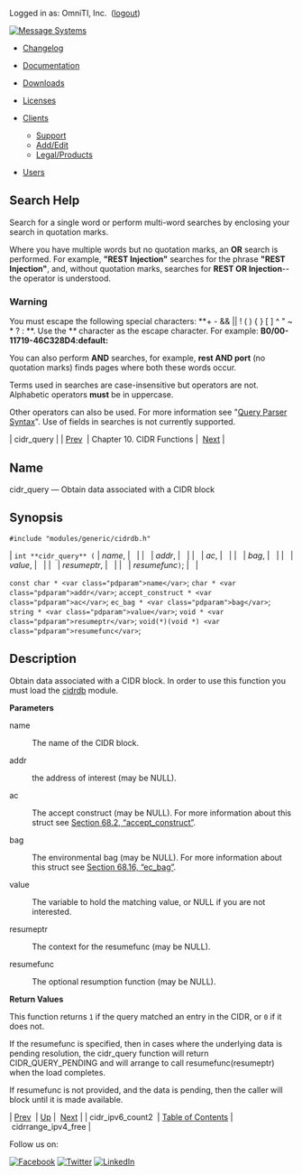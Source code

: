 Logged in as: OmniTI, Inc.  ([logout](https://support.messagesystems.com/logout.php))

[![Message Systems](https://support.messagesystems.com/images/ms-white205.png)](https://support.messagesystems.com/start.php) 

*   [Changelog](https://support.messagesystems.com/start.php?show=changelog)
*   [Documentation](https://support.messagesystems.com/docs/)
*   [Downloads](https://support.messagesystems.com/start.php)

*   [Licenses](https://support.messagesystems.com/license_summary.php)
*   <a href="">Clients</a>
    *   [Support](https://support.messagesystems.com/cs.php)
    *   [Add/Edit](https://support.messagesystems.com/edit_client.php)
    *   [Legal/Products](https://support.messagesystems.com/edit_products.php)
*   [Users](https://support.messagesystems.com/edit_customer.php)

## Search Help

Search for a single word or perform multi-word searches by enclosing your search in quotation marks.

Where you have multiple words but no quotation marks, an **OR** search is performed. For example, **"REST Injection"** searches for the phrase **"REST Injection"**, and, without quotation marks, searches for **REST OR Injection**--the operator is understood.

### Warning

You must escape the following special characters: **+ - && || ! ( ) { } [ ] ^ " ~ * ? : \**. Use the **\** character as the escape character. For example: **B0/00-11719-46C328D4\:default\:**

You can also perform **AND** searches, for example, **rest AND port** (no quotation marks) finds pages where both these words occur.

Terms used in searches are case-insensitive but operators are not. Alphabetic operators **must** be in uppercase.

Other operators can also be used. For more information see "[Query Parser Syntax](https://lucene.apache.org/core/old_versioned_docs/versions/3_0_0/queryparsersyntax.html)". Use of fields in searches is not currently supported.

| cidr_query |
| [Prev](apis.cidr_ipv6_count2.php)  | Chapter 10. CIDR Functions |  [Next](apis.cidrrange_ipv4_free.php) |

<a name="apis.cidr_query"></a>
## Name

cidr_query — Obtain data associated with a CIDR block

## Synopsis

`#include "modules/generic/cidrdb.h"`

| `int **cidr_query** (` | <var class="pdparam">name</var>, |   |
|   | <var class="pdparam">addr</var>, |   |
|   | <var class="pdparam">ac</var>, |   |
|   | <var class="pdparam">bag</var>, |   |
|   | <var class="pdparam">value</var>, |   |
|   | <var class="pdparam">resumeptr</var>, |   |
|   | <var class="pdparam">resumefunc</var>`)`; |   |

`const char * <var class="pdparam">name</var>`;
`char * <var class="pdparam">addr</var>`;
`accept_construct * <var class="pdparam">ac</var>`;
`ec_bag * <var class="pdparam">bag</var>`;
`string * <var class="pdparam">value</var>`;
`void * <var class="pdparam">resumeptr</var>`;
`void(*)(void *) <var class="pdparam">resumefunc</var>`;<a name="idp20776576"></a>
## Description

Obtain data associated with a CIDR block. In order to use this function you must load the [cidrdb](https://support.messagesystems.com/docs/web-ref/modules.cidrdb.php) module.

**Parameters**

<dl class="variablelist">

<dt>name</dt>

<dd>

The name of the CIDR block.

</dd>

<dt>addr</dt>

<dd>

the address of interest (may be NULL).

</dd>

<dt>ac</dt>

<dd>

The accept construct (may be NULL). For more information about this struct see [Section 68.2, “accept_construct”](structs.accept_construct.php "68.2. accept_construct").

</dd>

<dt>bag</dt>

<dd>

The environmental bag (may be NULL). For more information about this struct see [Section 68.16, “ec_bag”](structs.ec_bag.php "68.16. ec_bag").

</dd>

<dt>value</dt>

<dd>

The variable to hold the matching value, or NULL if you are not interested.

</dd>

<dt>resumeptr</dt>

<dd>

The context for the resumefunc (may be NULL).

</dd>

<dt>resumefunc</dt>

<dd>

The optional resumption function (may be NULL).

</dd>

</dl>

**Return Values**

This function returns `1` if the query matched an entry in the CIDR, or `0` if it does not.

If the resumefunc is specified, then in cases where the underlying data is pending resolution, the cidr_query function will return CIDR_QUERY_PENDING and will arrange to call resumefunc(resumeptr) when the load completes.

If resumefunc is not provided, and the data is pending, then the caller will block until it is made available.

| [Prev](apis.cidr_ipv6_count2.php)  | [Up](cidr.php) |  [Next](apis.cidrrange_ipv4_free.php) |
| cidr_ipv6_count2  | [Table of Contents](index.php) |  cidrrange_ipv4_free |

Follow us on:

[![Facebook](https://support.messagesystems.com/images/icon-facebook.png)](http://www.facebook.com/messagesystems) [![Twitter](https://support.messagesystems.com/images/icon-twitter.png)](http://twitter.com/#!/MessageSystems) [![LinkedIn](https://support.messagesystems.com/images/icon-linkedin.png)](http://www.linkedin.com/company/message-systems)